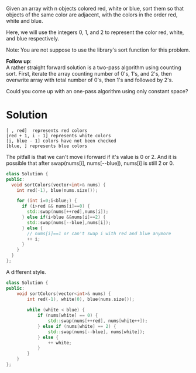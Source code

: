 Given an array with n objects colored red, white or blue, sort them so that objects of the same color are adjacent, with the colors in the order red, white and blue.

Here, we will use the integers 0, 1, and 2 to represent the color red, white, and blue respectively.

Note:
You are not suppose to use the library's sort function for this problem.

__Follow up__:  
A rather straight forward solution is a two-pass algorithm using counting sort.
First, iterate the array counting number of 0's, 1's, and 2's, then overwrite array with total number of 0's, then 1's and followed by 2's.

Could you come up with an one-pass algorithm using only constant space?

# Solution

```
[ , red]  represents red colors
[red + 1, i - 1] represents white colors
[i, blue - 1] colors have not been checked
[blue, ] represents blue colors 
```

The pitfall is that we can't move i forward if it's value is 0 or 2. And it is possible that after swap(nums[i], nums[--blue]), nums[i] is still 2 or 0. 
 
```cpp
class Solution {
public:
  void sortColors(vector<int>& nums) {
    int red(-1), blue(nums.size());

    for (int i=0;i<blue;) {
      if (i>red && nums[i]==0) {
        std::swap(nums[++red],nums[i]);
      } else if(i<blue &&nums[i]==2) {
        std::swap(nums[--blue],nums[i]);
      } else {
        // nums[i]==1 or can't swap i with red and blue anymore
        ++ i;
      }
    }
  }
};
```

A different style.

```cpp
class Solution {
public:
    void sortColors(vector<int>& nums) {
        int red(-1), white(0), blue(nums.size());
        
        while (white < blue) {
            if (nums[white] == 0) {
                std::swap(nums[++red], nums[white++]);
            } else if (nums[white] == 2) {
                std::swap(nums[--blue], nums[white]);
            } else {
                ++ white;
            }
        }
    }
};
```
